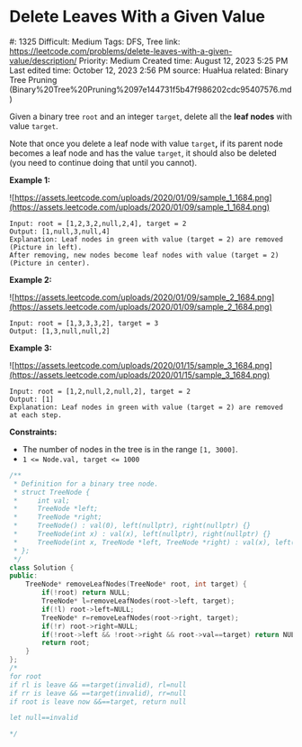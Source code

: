 # Delete Leaves With a Given Value

#: 1325
Difficult: Medium
Tags: DFS, Tree
link: https://leetcode.com/problems/delete-leaves-with-a-given-value/description/
Priority: Medium
Created time: August 12, 2023 5:25 PM
Last edited time: October 12, 2023 2:56 PM
source: HuaHua
related: Binary Tree Pruning (Binary%20Tree%20Pruning%2097e144731f5b47f986202cdc95407576.md)

Given a binary tree `root` and an integer `target`, delete all the **leaf nodes** with value `target`.

Note that once you delete a leaf node with value `target`**,** if its parent node becomes a leaf node and has the value `target`, it should also be deleted (you need to continue doing that until you cannot).

**Example 1:**

![https://assets.leetcode.com/uploads/2020/01/09/sample_1_1684.png](https://assets.leetcode.com/uploads/2020/01/09/sample_1_1684.png)

```
Input: root = [1,2,3,2,null,2,4], target = 2
Output: [1,null,3,null,4]
Explanation: Leaf nodes in green with value (target = 2) are removed (Picture in left).
After removing, new nodes become leaf nodes with value (target = 2) (Picture in center).

```

**Example 2:**

![https://assets.leetcode.com/uploads/2020/01/09/sample_2_1684.png](https://assets.leetcode.com/uploads/2020/01/09/sample_2_1684.png)

```
Input: root = [1,3,3,3,2], target = 3
Output: [1,3,null,null,2]

```

**Example 3:**

![https://assets.leetcode.com/uploads/2020/01/15/sample_3_1684.png](https://assets.leetcode.com/uploads/2020/01/15/sample_3_1684.png)

```
Input: root = [1,2,null,2,null,2], target = 2
Output: [1]
Explanation: Leaf nodes in green with value (target = 2) are removed at each step.

```

**Constraints:**

- The number of nodes in the tree is in the range `[1, 3000]`.
- `1 <= Node.val, target <= 1000`

```cpp
/**
 * Definition for a binary tree node.
 * struct TreeNode {
 *     int val;
 *     TreeNode *left;
 *     TreeNode *right;
 *     TreeNode() : val(0), left(nullptr), right(nullptr) {}
 *     TreeNode(int x) : val(x), left(nullptr), right(nullptr) {}
 *     TreeNode(int x, TreeNode *left, TreeNode *right) : val(x), left(left), right(right) {}
 * };
 */
class Solution {
public:
    TreeNode* removeLeafNodes(TreeNode* root, int target) {
        if(!root) return NULL;
        TreeNode* l=removeLeafNodes(root->left, target);
        if(!l) root->left=NULL;
        TreeNode* r=removeLeafNodes(root->right, target);
        if(!r) root->right=NULL;
        if(!root->left && !root->right && root->val==target) return NULL;
        return root;
    }
};
/*
for root
if rl is leave && ==target(invalid), rl=null
if rr is leave && ==target(invalid), rr=null
if root is leave now &&==target, return null

let null==invalid

*/
```
